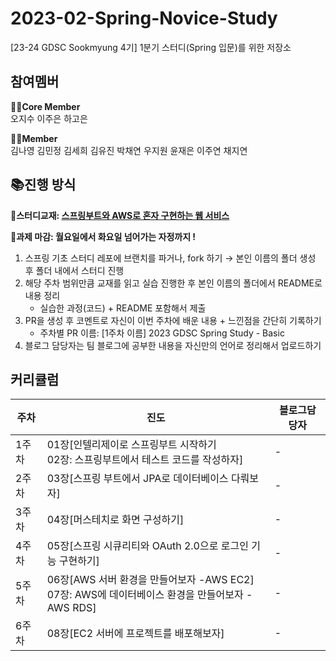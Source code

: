 # 2023-02-Spring-Novice-Study
[23-24 GDSC Sookmyung 4기] 1분기 스터디(Spring 입문)를 위한 저장소

## 참여멤버
**🏃‍♀️Core Member**<br/>
오지수 이주은 하고은

**🤸‍♂️Member**<br/>
김나영 김민정 김세희 김유진 박채연 우지원
윤재은 이주연 채지연


## 📚진행 방식
🌟**스터디교재: [스프링부트와 AWS로 혼자 구현하는 웹 서비스](https://www.yes24.com/Product/Goods/83849117)**

🌟**과제 마감: 월요일에서 화요일 넘어가는 자정까지 !**

1.  스프링 기초 스터디 레포에 브랜치를 파거나, fork 하기
    → 본인 이름의 폴더 생성 후 폴더 내에서 스터디 진행
2.  해당 주차 범위만큼 교재를 읽고 실습 진행한 후 본인 이름의 폴더에서 README로 내용 정리
    -   실습한 과정(코드) + README 포함해서 제출
3.  PR을 생성 후 코멘트로 자신이 이번 주차에 배운 내용 + 느낀점을 간단히 기록하기
    -   주차별 PR 이름: [1주차 이름] 2023 GDSC Spring Study - Basic
4. 블로그 담당자는 팀 블로그에 공부한 내용을 자신만의 언어로 정리해서 업로드하기

## 커리큘럼
| 주차 | 진도 |블로그담당자|
|--|--|--|
|1주차| 01장[인텔리제이로 스프링부트 시작하기<br>02장: 스프링부트에서 테스트 코드를 작성하자] |-|
|2주차| 03장[스프링 부트에서 JPA로 데이터베이스 다뤄보자]|-|
|3주차| 04장[머스테치로 화면 구성하기]|-|
|4주차| 05장[스프링 시큐리티와 OAuth 2.0으로 로그인 기능 구현하기]|-|
|5주차| 06장[AWS 서버 환경을 만들어보자 -AWS EC2]<br>07장: AWS에 데이터베이스 환경을 만들어보자 -AWS RDS]|-|
|6주차| 08장[EC2 서버에 프로젝트를 배포해보자]|-|
